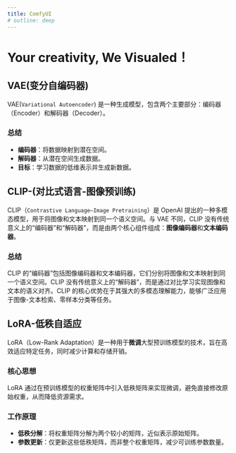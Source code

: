 ```yaml
---
title: ComfyUI
# outline: deep
---
```


# Your creativity, We Visualed！

## VAE(变分自编码器)

VAE(`Variational Autoencoder`) 是一种生成模型，包含两个主要部分：编码器（Encoder）和解码器（Decoder）。

### 总结

- **编码器**：将数据映射到潜在空间。
- **解码器**：从潜在空间生成数据。
- **目标**：学习数据的低维表示并生成新数据。

## CLIP-(对比式语言-图像预训练)

CLIP（`Contrastive Language–Image Pretraining`）是 OpenAI 提出的一种多模态模型，用于将图像和文本映射到同一个语义空间。与 VAE 不同，CLIP 没有传统意义上的“编码器”和“解码器”，而是由两个核心组件组成：**图像编码器**和**文本编码器**。

### 总结

CLIP 的“编码器”包括图像编码器和文本编码器，它们分别将图像和文本映射到同一个语义空间。CLIP 没有传统意义上的“解码器”，而是通过对比学习实现图像和文本的语义对齐。CLIP 的核心优势在于其强大的多模态理解能力，能够广泛应用于图像-文本检索、零样本分类等任务。

## LoRA-低秩自适应

LoRA（Low-Rank Adaptation）是一种用于**微调**大型预训练模型的技术，旨在高效适应特定任务，同时减少计算和存储开销。

### 核心思想

LoRA 通过在预训练模型的权重矩阵中引入低秩矩阵来实现微调，避免直接修改原始权重，从而降低资源需求。

### 工作原理

- **低秩分解**：将权重矩阵分解为两个较小的矩阵，近似表示原始矩阵。
- **参数更新**：仅更新这些低秩矩阵，而非整个权重矩阵，减少可训练参数数量。
